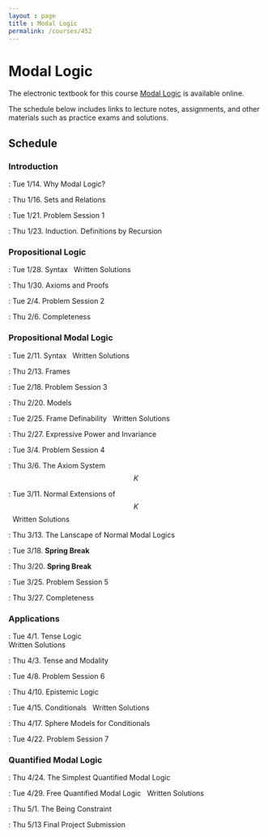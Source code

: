 ```yaml
---
layout : page
title : Modal Logic
permalink: /courses/452
---
```


<script type="text/javascript" async
  src="https://cdnjs.cloudflare.com/ajax/libs/mathjax/2.7.7/MathJax.js?config=TeX-MML-AM_CHTML"></script>

# Modal Logic

The electronic textbook for this course [Modal Logic](https://modal-logic.gabrieluzquiano.org/) is available online. 

The schedule below includes links to lecture notes, assignments, and other materials such as practice exams and solutions.

## Schedule

### Introduction

:	Tue 1/14.	Why Modal Logic?

:	Thu 1/16.	Sets and Relations 

:	Tue 1/21.	Problem Session 1 <br/>

:	Thu 1/23.	Induction. Definitions by Recursion

### Propositional Logic

:	Tue 1/28.	Syntax &nbsp; Written Solutions

:	Thu 1/30.	Axioms and Proofs

:	Tue 2/4.	Problem Session 2 <br/>

:	Thu 2/6.	 Completeness

### Propositional Modal Logic

:	Tue 2/11.	Syntax &nbsp; Written Solutions

:	Thu 2/13.	Frames

:	Tue 2/18.	Problem Session 3 <br/>

:	Thu 2/20.	Models

:	Tue 2/25.	Frame Definability &nbsp; Written Solutions

:	Thu 2/27.	Expressive Power and Invariance

:	Tue 3/4.	Problem Session 4 <br/>

:	Thu 3/6.	The Axiom System $$K$$	

:	Tue 3/11.	Normal Extensions of $$K$$ &nbsp; Written Solutions	

:	Thu 3/13.	The Lanscape of Normal Modal Logics

:	Tue 3/18.	 **Spring Break**

:	Thu 3/20.	**Spring Break**

:	Tue 3/25.	Problem Session 5 <br/>

:	Thu 3/27.	Completeness

### Applications

:	Tue 4/1.	Tense Logic<br/>Written Solutions	

:	Thu 4/3.	Tense and Modality

:	Tue 4/8.	Problem Session 6 <br/>

:	Thu 4/10.	Epistemic Logic

:	Tue 4/15.	Conditionals &nbsp; Written Solutions	

:	Thu 4/17.	Sphere Models for Conditionals

:	Tue 4/22.	Problem Session 7 <br/>

### Quantified Modal Logic

:	Thu 4/24.	The Simplest Quantified Modal Logic

:	Tue 4/29.	Free Quantified Modal Logic &nbsp; Written Solutions	

:	Thu 5/1.	The Being Constraint <br/>



:	Thu 5/13	Final Project Submission
